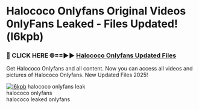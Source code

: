 # Halococo Onlyfans Original Videos 0nlyFans Leaked - Files Updated! (l6kpb)

<h3>🔴 CLICK HERE 🌐==►► <a href="https://tinyurl.com/2jnfzry5" rel="nofollow">Halococo Onlyfans Updated Files</a></h3>

Get Halococo Onlyfans and all content. Now you can access all videos and pictures of Halococo Onlyfans. New Updated Files 2025!

[![l6kpb](https://i.imgur.com/GyGTBgg.gif)](https://tinyurl.com/2jnfzry5)
halococo onlyfans leak<br>
halococo onlyfans<br>
halococo leaked onlyfans